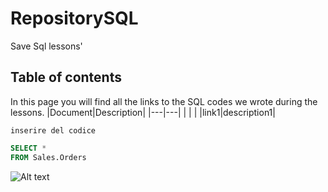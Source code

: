 # RepositorySQL
Save Sql lessons'
## Table of contents

In this page you will find all the links to the SQL codes we wrote during the lessons.
|Document|Description|
|---|---|
| | |
|link1|description1|

`inserire del codice`

``` sql
SELECT *
FROM Sales.Orders
```

![Alt text](image.png)